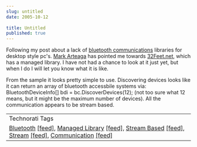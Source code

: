 ```yaml
---
slug: untitled
date: 2005-10-12
 
title: Untitled
published: true
---
```

Following my post about a lack of <a href="http://www.kinlan.co.uk/2005/10/re-bluetooth-library.html" title="Post about lack of bluetooth libraries">bluetooth communications</a> libraries for desktop style pc's.  <a href="http://blog.markarteaga.com/" title="Mark Arteaga's Blog">Mark Arteaga</a> has pointed me towards <a href="http://32feet.net/default.aspx" title="Managed Bluetooth Library">32Feet.net</a>, which has a managed library.  I have not had a chance to look at it just yet, but when I do I will let you know what it is like.<p />From the sample it looks pretty simple to use.  Discovering devices looks like it can return an array of bluetooth accessbile systems via: BluetoothDeviceInfo[] bdi = bc.DiscoverDevices(12); (not too sure what 12 means, but it might be the maximum number of devices).  All the communication appears to be stream based.<p /><table class="TechnoratiHead TagHeader">
<tr><td>Technorati Tags</td></tr>
<tr class="Technorati"><td>
<a href="https://paul.kinlan.me/tags/Bluetooth" class="Tag" rel="tag">Bluetooth</a> <a href="http://feeds.technorati.com/feed/posts/tag/Bluetooth" class="Tag">[feed]</a>, <a href="https://paul.kinlan.me/tags/Managed%20Library" class="Tag" rel="tag">Managed Library</a> <a href="http://feeds.technorati.com/feed/posts/tag/Managed%20Library" class="Tag">[feed]</a>, <a href="https://paul.kinlan.me/tags/Stream%20Based" class="Tag" rel="tag">Stream Based</a> <a href="http://feeds.technorati.com/feed/posts/tag/Stream%20Based" class="Tag">[feed]</a>, <a href="https://paul.kinlan.me/tags/Stream" class="Tag" rel="tag">Stream</a> <a href="http://feeds.technorati.com/feed/posts/tag/Stream" class="Tag">[feed]</a>, <a href="https://paul.kinlan.me/tags/Communication" class="Tag" rel="tag">Communication</a> <a href="http://feeds.technorati.com/feed/posts/tag/Communication" class="Tag">[feed]</a>
</td></tr>
</table><div class="blogger-post-footer"><img class="posterous_download_image" src="https://blogger.googleusercontent.com/tracker/8109338-112914344935738816?l=www.kinlan.co.uk%2Findex.html" height="1" alt="" width="1" /></div>

